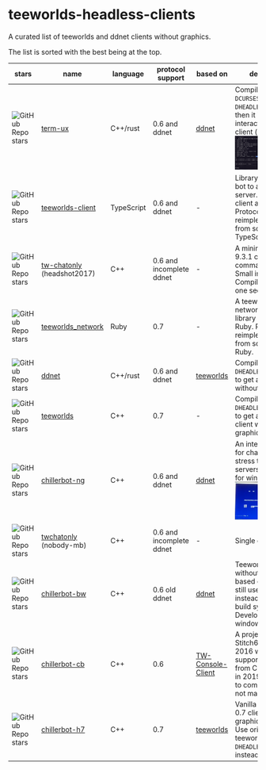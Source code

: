 # teeworlds-headless-clients
A curated list of teeworlds and ddnet clients without graphics.

The list is sorted with the best being at the top.


| stars | name | language | protocol support | based on | description |
| --- | --- | --- | --- | --- | --- |
| ![GitHub Repo stars](https://img.shields.io/github/stars/chillerbot/chillerbot-ux?style=social) | [term-ux](https://github.com/chillerbot/chillerbot-ux) | C++/rust | 0.6 and ddnet | [ddnet](https://github.com/ddnet/ddnet) | Compile with ``-DCURSES_CLIENT=ON -DHEADLESS_CLIENT=ON`` then it is a fully interactive ncurses client (linux only). [![term-ux](https://github.com/chillerbot/chillerbot-ux/raw/chillerbot/other/term-ux_browser.png)](https://www.youtube.com/watch?v=D0tpwp2QN6A)
| ![GitHub Repo stars](https://img.shields.io/gitlab/stars/swarfey/teeworlds-client?style=social) | [teeworlds-client](https://gitlab.com/swarfey/teeworlds-client) | TypeScript | 0.6 and ddnet | - | Library to connect a bot to a Teeworlds server. Moddable client and library. Protocol reimplementation from scratch in TypeScript.
| ![GitHub Repo stars](https://img.shields.io/github/stars/headshot2017/tw-chatonly?style=social) | [tw-chatonly](https://github.com/headshot2017/tw-chatonly) (headshot2017) | C++ | 0.6 and incomplete ddnet | - | A minimal DDNet 9.3.1 client in a command-line. Small in code size. Compiles in under one second.
| ![GitHub Repo stars](https://img.shields.io/github/stars/ChillerDragon/teeworlds_network?style=social) | [teeworlds_network](https://github.com/ChillerDragon/teeworlds_network) | Ruby | 0.7 | - | A teeworlds 0.7 network protocol library written in Ruby. Protocol reimplementation from scratch in Ruby.
| ![GitHub Repo stars](https://img.shields.io/github/stars/ddnet/ddnet?style=social) | [ddnet](https://github.com/ddnet/ddnet) | C++/rust | 0.6 and ddnet | [teeworlds](github.com/teeworlds/teeworlds) | Compile with ``-DHEADLESS_CLIENT=ON`` to get a ddnet client without graphics
| ![GitHub Repo stars](https://img.shields.io/github/stars/teeworlds/teeworlds?style=social) | [teeworlds](https://github.com/teeworlds/teeworlds) | C++ | 0.7 | - | Compile with ``-DHEADLESS_CLIENT=ON`` to get a teeworlds client without graphics
| ![GitHub Repo stars](https://img.shields.io/github/stars/chillerbot/chillerbot-ng?style=social) | [chillerbot-ng](https://github.com/chillerbot/chillerbot-ng) | C++ | 0.6 and ddnet | [ddnet](github.com/ddnet/ddnet) | An interactive client for chatting and stress testing servers. Developed for windows. [![chillerbot-ng preview](./img/chillerbot-ng.png)](https://www.youtube.com/watch?v=LMTg2sL5pD4)
| ![GitHub Repo stars](https://img.shields.io/github/stars/nobody-mb/twchatonly?style=social) | [twchatonly](https://github.com/nobody-mb/twchatonly) (nobody-mb) | C++ | 0.6 and incomplete ddnet | - | Single c++ file
| ![GitHub Repo stars](https://img.shields.io/github/stars/chillerbot/chillerbot-bw?style=social) | [chillerbot-bw](https://github.com/chillerbot/chillerbot-bw) | C++ | 0.6 old ddnet | [ddnet](github.com/ddnet/ddnet) | Teeworlds 0.6 client without graphics based on ddnet. It still uses bam instead of cmake as build system. Developed for windows.
| ![GitHub Repo stars](https://img.shields.io/github/stars/chillerbot/chillerbot-cb?style=social) | [chillerbot-cb](https://github.com/chillerbot/chillerbot-cb) | C++ | 0.6 | [TW-Console-Client](https://github.com/Stitch626/TW-Console-Client) | A project by Stitch626 from 2016 with life support patches from ChillerDragon in 2019. Uses bam to compile and is not maintained.
| ![GitHub Repo stars](https://img.shields.io/github/stars/chillerbot/chillerbot-h7?style=social) | [chillerbot-h7](https://github.com/chillerbot/chillerbot-h7) | C++ | 0.7 | [teeworlds](https://github.com/teeworlds/teeworlds) | Vanilla teeworlds 0.7 client with graphics ripped out. Use original teeworlds with ``-DHEADLESS_CLIENT=ON`` instead.
